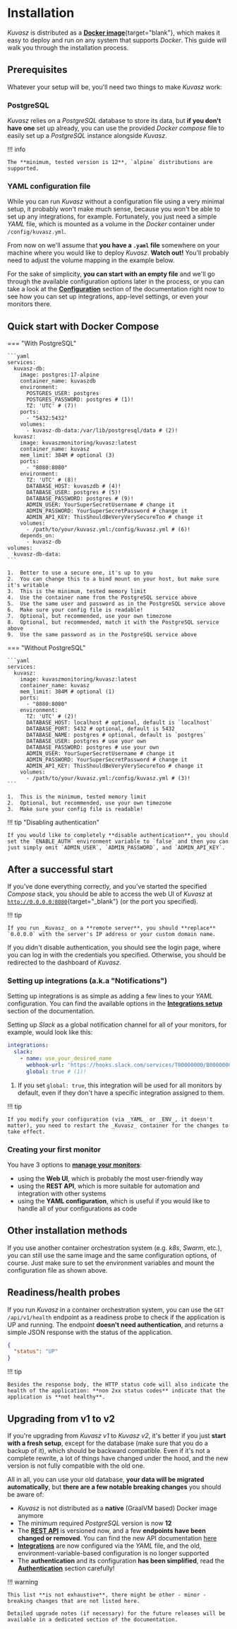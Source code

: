 # Installation

_Kuvasz_ is distributed as a [**Docker image**](https://hub.docker.com/r/kuvaszmonitoring/kuvasz){target="blank"}, which makes it easy to deploy and run on any system that supports _Docker_.
This guide will walk you through the installation process.

## Prerequisites

Whatever your setup will be, you'll need two things to make _Kuvasz_ work:

### PostgreSQL

_Kuvasz_ relies on a _PostgreSQL_ database to store its data, but **if you don't have one** set up already,
you can use the provided _Docker compose_ file to easily set up a _PostgreSQL_ instance alongside _Kuvasz_.

!!! info

    The **minimum, tested version is 12**, `alpine` distributions are supported.

### YAML configuration file

While you can run _Kuvasz_ without a configuration file using a very minimal setup, it probably won't make much sense,
because you won't be able to set up any integrations, for example. Fortunately, you just need a simple _YAML_ file,
which
is mounted as a volume in the _Docker_ container under `/config/kuvasz.yml`.

From now on we'll assume that **you have a `.yaml` file** somewhere on your machine where you would like to deploy _Kuvasz_.
**Watch out!** You'll probably need to adjust the volume mapping in the example below.

For the sake of simplicity, **you can start with an empty file** and we'll go through the available configuration
options later in the process, or you can take a look at the **[Configuration](configuration.md)** section of the
documentation right now to see how you can set up integrations, app-level settings, or even your monitors there.

## Quick start with Docker Compose

=== "With PostgreSQL"

    ```yaml
    services:
      kuvasz-db:
        image: postgres:17-alpine
        container_name: kuvaszdb
        environment:
          POSTGRES_USER: postgres
          POSTGRES_PASSWORD: postgres # (1)!
          TZ: 'UTC' # (7)!
        ports:
          - "5432:5432"
        volumes:
          - kuvasz-db-data:/var/lib/postgresql/data # (2)!
      kuvasz:
        image: kuvaszmonitoring/kuvasz:latest
        container_name: kuvasz
        mem_limit: 384M # optional (3)
        ports:
          - "8080:8080"
        environment:
          TZ: 'UTC' # (8)!
          DATABASE_HOST: kuvaszdb # (4)!
          DATABASE_USER: postgres # (5)!
          DATABASE_PASSWORD: postgres # (9)!
          ADMIN_USER: YourSuperSecretUsername # change it
          ADMIN_PASSWORD: YourSuperSecretPassword # change it
          ADMIN_API_KEY: ThisShouldBeVeryVerySecureToo # change it
        volumes:
          - /path/to/your/kuvasz.yml:/config/kuvasz.yml # (6)!
        depends_on:
          - kuvasz-db
    volumes:
      kuvasz-db-data:
    ```

    1.  Better to use a secure one, it's up to you
    2.  You can change this to a bind mount on your host, but make sure it's writable
    3.  This is the minimum, tested memory limit
    4.  Use the container name from the PostgreSQL service above
    5.  Use the same user and password as in the PostgreSQL service above
    6.  Make sure your config file is readable!
    7.  Optional, but recommended, use your own timezone
    8.  Optional, but recommended, match it with the PostgreSQL service above
    9.  Use the same password as in the PostgreSQL service above

=== "Without PostgreSQL"

    ```yaml
    services:
      kuvasz:
        image: kuvaszmonitoring/kuvasz:latest
        container_name: kuvasz
        mem_limit: 384M # optional (1)
        ports:
          - "8080:8080"
        environment:
          TZ: 'UTC' # (2)!
          DATABASE_HOST: localhost # optional, default is `localhost`
          DATABASE_PORT: 5432 # optional, default is 5432
          DATABASE_NAME: postgres # optional, default is `postgres`
          DATABASE_USER: postgres # use your own
          DATABASE_PASSWORD: postgres # use your own
          ADMIN_USER: YourSuperSecretUsername # change it
          ADMIN_PASSWORD: YourSuperSecretPassword # change it
          ADMIN_API_KEY: ThisShouldBeVeryVerySecureToo # change it
        volumes:
          - /path/to/your/kuvasz.yml:/config/kuvasz.yml # (3)!
    ```

    1.  This is the minimum, tested memory limit
    2.  Optional, but recommended, use your own timezone
    3.  Make sure your config file is readable!

!!! tip "Disabling authentication"

    If you would like to completely **disable authentication**, you should set the `ENABLE_AUTH` environment variable to `false` and then you can just simply omit `ADMIN_USER`, `ADMIN_PASSWORD`, and `ADMIN_API_KEY`.

## After a successful start

If you've done everything correctly, and you've started the specified _Compose_ stack, you should be able to access the
web UI of _Kuvasz_ at
[`http://0.0.0.0:8080`](http://0.0.0.0:8080){target="_blank"} (or the port you specified).

!!! tip

    If you run _Kuvasz_ on a **remote server**, you should **replace** `0.0.0.0` with the server's IP address or your custom domain name.

If you didn't disable authentication, you should see the login page, where you can log in with the credentials you specified. Otherwise, you should be redirected to the dashboard of _Kuvasz_.

### Setting up integrations (a.k.a "Notifications") <!-- md:config integrations.md -->

Setting up integrations is as simple as adding a few lines to your _YAML_ configuration. You can find the available options in the
[**Integrations setup**](../setup/integrations.md) section of the documentation.

Setting up _Slack_ as a global notification channel for all of your monitors, for example, would look like this:

```yaml
integrations:
  slack:
    - name: use_your_desired_name
      webhook-url: 'https://hooks.slack.com/services/T00000000/B00000000/XXXXXXXXXXXXXXXX'
      global: true # (1)!
```

1.  If you set `global: true`, this integration will be used for all monitors by default, even if they don't have a specific integration assigned to them.

!!! tip

    If you modify your configuration (via _YAML_ or _ENV_, it doesn't matter), you need to restart the _Kuvasz_ container for the changes to take effect.

### Creating your first monitor <!-- md:config managing-monitors.md -->

You have 3 options to [**manage your monitors**](managing-monitors.md):

- using the **Web UI**, which is probably the most user-friendly way
- using the **REST API**, which is more suitable for automation and integration with other systems
- using the **YAML configuration**, which is useful if you would like to handle all of your configurations as code

## Other installation methods

If you use another container orchestration system (e.g. _k8s_, _Swarm_, etc.), you can still use the same image and the
same configuration options, of course. Just make sure to set the environment variables and mount the configuration file
as shown above.

## Readiness/health probes

If you run _Kuvasz_ in a container orchestration system, you can use the `GET /api/v1/health` endpoint as a readiness probe to check if the application is UP and running. The endpoint **doesn't need authentication**, and returns a simple JSON response with the status of the application.

```json
{
  "status": "UP"
}
```

!!! tip 

    Besides the response body, the HTTP status code will also indicate the health of the application: **non 2xx status codes** indicate that the application is **not healthy**.

## Upgrading from v1 to v2

If you're upgrading from _Kuvasz v1_ to _Kuvasz v2_, it's better if you just **start with a fresh setup**, except for the database (make sure that you do a backup of it), which should be backward compatible. 
Even if it's not a complete rewrite, a lot of things have changed under the hood, and the new version is not fully compatible with the old one.

All in all, you can use your old database, **your data will be migrated automatically**, but **there are a few notable breaking changes** you should be aware of:

- _Kuvasz_ is not distributed as a **native** (GraalVM based) Docker image anymore
- The minimum required _PostgreSQL_ version is now **12**
- The [**REST API**](../features/api.md) is versioned now, and a few **endpoints have been changed or removed**. You can find the new API documentation [here](../api-doc.md)
- [**Integrations**](integrations.md) are now configured via the _YAML_ file, and the old, environment-variable-based configuration is no longer supported
- The **authentication** and its configuration **has been simplified**, read the [**Authentication**](../setup/configuration.md#authentication) section carefully!

!!! warning

    This list **is not exhaustive**, there might be other - minor - breaking changes that are not listed here.

    Detailed upgrade notes (if necessary) for the future releases will be available in a dedicated section of the documentation.  
